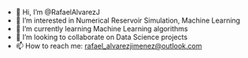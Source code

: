 - 👋 Hi, I’m @RafaelAlvarezJ
- 👀 I’m interested in Numerical Reservoir Simulation, Machine Learning
- 🌱 I’m currently learning Machine Learning algorithms
- 💞️ I’m looking to collaborate on Data Science projects
- 📫 How to reach me: rafael_alvarezjimenez@outlook.com

<!---
RafaelAlvarezJ/RafaelAlvarezJ is a ✨ special ✨ repository because its `README.md` (this file) appears on your GitHub profile.
You can click the Preview link to take a look at your changes.
--->
